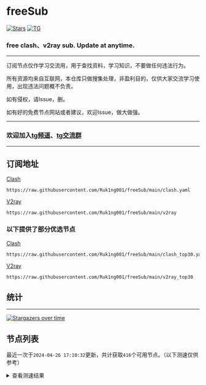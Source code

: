 # freeSub
[![Stars](https://img.shields.io/github/stars/Ruk1ng001/freeSub)](https://github.com/Ruk1ng001/freeSub/stargazers)
[![TG](https://img.shields.io/badge/Telegram-gray?logo=Telegram)](https://t.me/Ruk1ng001)
### free clash、v2ray sub. Update at anytime.

---

订阅节点仅作学习交流用，用于查找资料，学习知识，不要做任何违法行为。

所有资源均来自互联网，本仓库只做搜集处理，非盈利目的，仅供大家交流学习使用，出现违法问题概不负责。

如有侵权，请Issue，删。

如有好的免费节点网站或者建议，欢迎Issue，做大做强。

---

### 欢迎加入[tg频道](https://t.me/Ruk1ng001)、[tg交流群](https://t.me/+-e-b04EE5Cw2NmU1)

---

## 订阅地址
[Clash](https://raw.githubusercontent.com/Ruk1ng001/freeSub/main/clash.yaml)
```
https://raw.githubusercontent.com/Ruk1ng001/freeSub/main/clash.yaml
```
[V2ray](https://raw.githubusercontent.com/Ruk1ng001/freeSub/main/v2ray)
```
https://raw.githubusercontent.com/Ruk1ng001/freeSub/main/v2ray
```
### 以下提供了部分优选节点

[Clash](https://raw.githubusercontent.com/Ruk1ng001/freeSub/main/clash_top30.yaml)
```
https://raw.githubusercontent.com/Ruk1ng001/freeSub/main/clash_top30.yaml
```
[V2ray](https://raw.githubusercontent.com/Ruk1ng001/freeSub/main/v2ray_top30)
```
https://raw.githubusercontent.com/Ruk1ng001/freeSub/main/v2ray_top30
```

## 统计

---

[![Stargazers over time](https://starchart.cc/Ruk1ng001/freeSub.svg)](https://starchart.cc/Ruk1ng001/freeSub)

## 节点列表

最近一次于`2024-04-26 17:10:32`更新，共计获取`416`个可用节点。（以下测速仅供参考）

<details> <summary>查看测速结果</summary>

| 序号 | 节点 | 带宽 | 延迟 |
|:--:|:--:|:--:|:--:|
 | 1 | github.com/Ruk1ng001_-245751210 | 1.61MB/s | 438.00ms |
 | 2 | github.com/Ruk1ng001_1641471883 | 1.57MB/s | 482.00ms |
 | 3 | github.com/Ruk1ng001_927536555 | 1.39MB/s | 449.00ms |
 | 4 | github.com/Ruk1ng001_-259472334 | 1.37MB/s | 560.00ms |
 | 5 | github.com/Ruk1ng001_-2132706224 | 1.36MB/s | 483.00ms |
 | 6 | github.com/Ruk1ng001_-531709248 | 1.21MB/s | 613.00ms |
 | 7 | github.com/Ruk1ng001_1964146633 | 1.14MB/s | 636.00ms |
 | 8 | github.com/Ruk1ng001_1491078647 | 1.13MB/s | 630.00ms |
 | 9 | github.com/Ruk1ng001_-666295661 | 1.09MB/s | 694.00ms |
 | 10 | github.com/Ruk1ng001_793481486 | 1.06MB/s | 573.00ms |
 | 11 | github.com/Ruk1ng001_-1954342497 | 1.02MB/s | 731.00ms |
 | 12 | github.com/Ruk1ng001_-1999785879 | 1.01MB/s | 625.00ms |
 | 13 | github.com/Ruk1ng001_-1942582456 | 1017.49KB/s | 739.00ms |
 | 14 | github.com/Ruk1ng001_-1597578471 | 1016.73KB/s | 612.00ms |
 | 15 | github.com/Ruk1ng001_-1392060987 | 1013.83KB/s | 826.00ms |
 | 16 | github.com/Ruk1ng001_-344120176 | 1007.37KB/s | 342.00ms |
 | 17 | github.com/Ruk1ng001_1352128560 | 985.30KB/s | 497.00ms |
 | 18 | github.com/Ruk1ng001_1033671708 | 969.05KB/s | 870.00ms |
 | 19 | github.com/Ruk1ng001_2094221260 | 966.07KB/s | 853.00ms |
 | 20 | github.com/Ruk1ng001_30861099 | 953.57KB/s | 483.00ms |
 | 21 | github.com/Ruk1ng001_-874892411 | 936.24KB/s | 895.00ms |
 | 22 | github.com/Ruk1ng001_77008334 | 930.30KB/s | 811.00ms |
 | 23 | github.com/Ruk1ng001_1501239040 | 929.85KB/s | 923.00ms |
 | 24 | github.com/Ruk1ng001_-1846380280 | 928.68KB/s | 919.00ms |
 | 25 | github.com/Ruk1ng001_1105010861 | 927.03KB/s | 536.00ms |
 | 26 | github.com/Ruk1ng001_1678891658 | 924.13KB/s | 921.00ms |
 | 27 | github.com/Ruk1ng001_127774605 | 923.70KB/s | 655.00ms |
 | 28 | github.com/Ruk1ng001_1014358775 | 919.09KB/s | 793.00ms |
 | 29 | github.com/Ruk1ng001_-1651651487 | 904.58KB/s | 929.00ms |
 | 30 | github.com/Ruk1ng001_1998278740 | 901.14KB/s | 922.00ms |
 | 31 | github.com/Ruk1ng001_-19615115 | 899.99KB/s | 763.00ms |
 | 32 | github.com/Ruk1ng001_-381159693 | 889.00KB/s | 954.00ms |
 | 33 | github.com/Ruk1ng001_21484801 | 888.79KB/s | 795.00ms |
 | 34 | github.com/Ruk1ng001_62289095 | 880.79KB/s | 987.00ms |
 | 35 | github.com/Ruk1ng001_789494395 | 862.18KB/s | 855.00ms |
 | 36 | github.com/Ruk1ng001_-467670116 | 849.33KB/s | 978.00ms |
 | 37 | github.com/Ruk1ng001_1708283347 | 849.09KB/s | 649.00ms |
 | 38 | github.com/Ruk1ng001_789054596 | 844.75KB/s | 924.00ms |
 | 39 | github.com/Ruk1ng001_1647554478 | 827.64KB/s | 753.00ms |
 | 40 | github.com/Ruk1ng001_-199455985 | 820.44KB/s | 754.00ms |
 | 41 | github.com/Ruk1ng001_-980798972 | 813.25KB/s | 608.00ms |
 | 42 | github.com/Ruk1ng001_1626718391 | 812.72KB/s | 807.00ms |
 | 43 | github.com/Ruk1ng001_990474739 | 806.50KB/s | 624.00ms |
 | 44 | github.com/Ruk1ng001_1060809384 | 795.35KB/s | 803.00ms |
 | 45 | github.com/Ruk1ng001_-672118326 | 794.48KB/s | 988.00ms |
 | 46 | github.com/Ruk1ng001_-1416248414 | 784.91KB/s | 392.00ms |
 | 47 | github.com/Ruk1ng001_-508141409 | 778.06KB/s | 816.00ms |
 | 48 | github.com/Ruk1ng001_-818592633 | 776.50KB/s | 1118.00ms |
 | 49 | github.com/Ruk1ng001_-2049361601 | 751.57KB/s | 590.00ms |
 | 50 | github.com/Ruk1ng001_741228318 | 750.38KB/s | 571.00ms |
 | 51 | github.com/Ruk1ng001_1743111824 | 739.24KB/s | 377.00ms |
 | 52 | github.com/Ruk1ng001_-2113499034 | 711.69KB/s | 441.00ms |
 | 53 | github.com/Ruk1ng001_902026575 | 703.60KB/s | 901.00ms |
 | 54 | github.com/Ruk1ng001_-574450220 | 699.05KB/s | 810.00ms |
 | 55 | github.com/Ruk1ng001_-777849272 | 690.51KB/s | 754.00ms |
 | 56 | github.com/Ruk1ng001_-1972683054 | 686.81KB/s | 699.00ms |
 | 57 | github.com/Ruk1ng001_-288779098 | 685.96KB/s | 933.00ms |
 | 58 | github.com/Ruk1ng001_1108544810 | 684.28KB/s | 830.00ms |
 | 59 | github.com/Ruk1ng001_-1604217019 | 683.88KB/s | 550.00ms |
 | 60 | github.com/Ruk1ng001_2013146544 | 681.89KB/s | 830.00ms |
 | 61 | github.com/Ruk1ng001_1938509145 | 677.24KB/s | 862.00ms |
 | 62 | github.com/Ruk1ng001_-2108289569 | 669.68KB/s | 926.00ms |
 | 63 | github.com/Ruk1ng001_672420405 | 663.12KB/s | 695.00ms |
 | 64 | github.com/Ruk1ng001_77607094 | 658.37KB/s | 655.00ms |
 | 65 | github.com/Ruk1ng001_-943236086 | 649.92KB/s | 894.00ms |
 | 66 | github.com/Ruk1ng001_1016851942 | 647.01KB/s | 995.00ms |
 | 67 | github.com/Ruk1ng001_-1441193200 | 636.52KB/s | 737.00ms |
 | 68 | github.com/Ruk1ng001_1921855716 | 635.09KB/s | 963.00ms |
 | 69 | github.com/Ruk1ng001_-725807403 | 627.96KB/s | 1160.00ms |
 | 70 | github.com/Ruk1ng001_664270549 | 619.11KB/s | 998.00ms |
 | 71 | github.com/Ruk1ng001_-1646595944 | 618.70KB/s | 1137.00ms |
 | 72 | github.com/Ruk1ng001_-987170626 | 615.10KB/s | 1005.00ms |
 | 73 | github.com/Ruk1ng001_-1711658919 | 607.69KB/s | 1079.00ms |
 | 74 | github.com/Ruk1ng001_1733626379 | 607.26KB/s | 977.00ms |
 | 75 | github.com/Ruk1ng001_-325578935 | 605.56KB/s | 910.00ms |
 | 76 | github.com/Ruk1ng001_-1430752586 | 597.49KB/s | 543.00ms |
 | 77 | github.com/Ruk1ng001_-1037431661 | 597.08KB/s | 1139.00ms |
 | 78 | github.com/Ruk1ng001_-756814021 | 593.46KB/s | 1152.00ms |
 | 79 | github.com/Ruk1ng001_128876186 | 592.32KB/s | 1078.00ms |
 | 80 | github.com/Ruk1ng001_-841270848 | 590.83KB/s | 1044.00ms |
 | 81 | github.com/Ruk1ng001_536822818 | 586.50KB/s | 804.00ms |
 | 82 | github.com/Ruk1ng001_1358809844 | 585.13KB/s | 1288.00ms |
 | 83 | github.com/Ruk1ng001_-357981268 | 582.33KB/s | 1067.00ms |
 | 84 | github.com/Ruk1ng001_-703539438 | 580.02KB/s | 883.00ms |
 | 85 | github.com/Ruk1ng001_-1261510956 | 576.92KB/s | 1388.00ms |
 | 86 | github.com/Ruk1ng001_-1963472985 | 573.15KB/s | 1152.00ms |
 | 87 | github.com/Ruk1ng001_1697733170 | 569.10KB/s | 1274.00ms |
 | 88 | github.com/Ruk1ng001_-2030874998 | 561.99KB/s | 1657.00ms |
 | 89 | github.com/Ruk1ng001_-538808046 | 560.98KB/s | 1148.00ms |
 | 90 | github.com/Ruk1ng001_-1706174448 | 558.67KB/s | 1212.00ms |
 | 91 | github.com/Ruk1ng001_1140084636 | 558.52KB/s | 1037.00ms |
 | 92 | github.com/Ruk1ng001_1452565874 | 557.28KB/s | 1029.00ms |
 | 93 | github.com/Ruk1ng001_-1039305949 | 556.75KB/s | 1436.00ms |
 | 94 | github.com/Ruk1ng001_-589083239 | 556.55KB/s | 515.00ms |
 | 95 | github.com/Ruk1ng001_814810286 | 551.60KB/s | 658.00ms |
 | 96 | github.com/Ruk1ng001_-220160199 | 550.41KB/s | 1177.00ms |
 | 97 | github.com/Ruk1ng001_-1672403566 | 548.79KB/s | 664.00ms |
 | 98 | github.com/Ruk1ng001_-384646693 | 547.27KB/s | 1339.00ms |
 | 99 | github.com/Ruk1ng001_-56518680 | 546.46KB/s | 1030.00ms |
 | 100 | github.com/Ruk1ng001_1303578646 | 544.77KB/s | 1448.00ms |
 | 101 | github.com/Ruk1ng001_-381888829 | 543.66KB/s | 1390.00ms |
 | 102 | github.com/Ruk1ng001_1982517637 | 539.29KB/s | 1062.00ms |
 | 103 | github.com/Ruk1ng001_-613775123 | 537.68KB/s | 1044.00ms |
 | 104 | github.com/Ruk1ng001_-1490091059 | 533.06KB/s | 1229.00ms |
 | 105 | github.com/Ruk1ng001_-1043757425 | 532.50KB/s | 1064.00ms |
 | 106 | github.com/Ruk1ng001_-594150896 | 531.98KB/s | 1073.00ms |
 | 107 | github.com/Ruk1ng001_-1405720368 | 531.71KB/s | 1469.00ms |
 | 108 | github.com/Ruk1ng001_952746578 | 530.67KB/s | 1211.00ms |
 | 109 | github.com/Ruk1ng001_-1903884786 | 530.51KB/s | 983.00ms |
 | 110 | github.com/Ruk1ng001_2125800128 | 530.11KB/s | 1475.00ms |
 | 111 | github.com/Ruk1ng001_1228611396 | 528.53KB/s | 1034.00ms |
 | 112 | github.com/Ruk1ng001_1604276534 | 522.24KB/s | 707.00ms |
 | 113 | github.com/Ruk1ng001_-1167794361 | 522.04KB/s | 1162.00ms |
 | 114 | github.com/Ruk1ng001_-1715460434 | 518.75KB/s | 1119.00ms |
 | 115 | github.com/Ruk1ng001_748427709 | 515.00KB/s | 991.00ms |
 | 116 | github.com/Ruk1ng001_-179646458 | 514.76KB/s | 1040.00ms |
 | 117 | github.com/Ruk1ng001_1700274897 | 513.86KB/s | 1013.00ms |
 | 118 | github.com/Ruk1ng001_171778425 | 512.63KB/s | 1268.00ms |
 | 119 | github.com/Ruk1ng001_100610302 | 504.35KB/s | 1524.00ms |
 | 120 | github.com/Ruk1ng001_-583965047 | 503.22KB/s | 1135.00ms |
 | 121 | github.com/Ruk1ng001_-899982482 | 502.84KB/s | 1202.00ms |
 | 122 | github.com/Ruk1ng001_114536058 | 495.10KB/s | 1249.00ms |
 | 123 | github.com/Ruk1ng001_535522856 | 494.24KB/s | 996.00ms |
 | 124 | github.com/Ruk1ng001_44766865 | 492.89KB/s | 1269.00ms |
 | 125 | github.com/Ruk1ng001_1446474998 | 492.32KB/s | 1173.00ms |
 | 126 | github.com/Ruk1ng001_-824221521 | 492.30KB/s | 975.00ms |
 | 127 | github.com/Ruk1ng001_1528973136 | 491.84KB/s | 1723.00ms |
 | 128 | github.com/Ruk1ng001_1408087576 | 490.68KB/s | 1174.00ms |
 | 129 | github.com/Ruk1ng001_-2039987361 | 490.50KB/s | 1283.00ms |
 | 130 | github.com/Ruk1ng001_1767026430 | 486.10KB/s | 1159.00ms |
 | 131 | github.com/Ruk1ng001_-1698189887 | 484.85KB/s | 1113.00ms |
 | 132 | github.com/Ruk1ng001_-861610189 | 484.08KB/s | 1167.00ms |
 | 133 | github.com/Ruk1ng001_-1756876630 | 483.53KB/s | 1119.00ms |
 | 134 | github.com/Ruk1ng001_-1886715007 | 478.73KB/s | 1662.00ms |
 | 135 | github.com/Ruk1ng001_-1076403695 | 473.57KB/s | 1430.00ms |
 | 136 | github.com/Ruk1ng001_799625922 | 471.66KB/s | 1410.00ms |
 | 137 | github.com/Ruk1ng001_-1348283396 | 469.68KB/s | 1420.00ms |
 | 138 | github.com/Ruk1ng001_331600746 | 462.82KB/s | 1635.00ms |
 | 139 | github.com/Ruk1ng001_575230156 | 462.68KB/s | 1177.00ms |
 | 140 | github.com/Ruk1ng001_1429515412 | 462.58KB/s | 1200.00ms |
 | 141 | github.com/Ruk1ng001_-1707552851 | 462.44KB/s | 1146.00ms |
 | 142 | github.com/Ruk1ng001_-981083901 | 461.37KB/s | 1154.00ms |
 | 143 | github.com/Ruk1ng001_-1162383166 | 459.67KB/s | 1357.00ms |
 | 144 | github.com/Ruk1ng001_1771018370 | 456.66KB/s | 1990.00ms |
 | 145 | github.com/Ruk1ng001_1514230855 | 432.24KB/s | 992.00ms |
 | 146 | github.com/Ruk1ng001_-1824221403 | 428.26KB/s | 1488.00ms |
 | 147 | github.com/Ruk1ng001_-1867623083 | 428.02KB/s | 1348.00ms |
 | 148 | github.com/Ruk1ng001_1709354258 | 427.78KB/s | 1302.00ms |
 | 149 | github.com/Ruk1ng001_142620190 | 427.02KB/s | 1551.00ms |
 | 150 | github.com/Ruk1ng001_-605517288 | 426.95KB/s | 1550.00ms |
 | 151 | github.com/Ruk1ng001_1066060856 | 423.17KB/s | 1909.00ms |
 | 152 | github.com/Ruk1ng001_24015290 | 418.45KB/s | 1174.00ms |
 | 153 | github.com/Ruk1ng001_-1248491955 | 418.16KB/s | 1577.00ms |
 | 154 | github.com/Ruk1ng001_1855943804 | 417.72KB/s | 1856.00ms |
 | 155 | github.com/Ruk1ng001_-1888049818 | 417.11KB/s | 1641.00ms |
 | 156 | github.com/Ruk1ng001_-1182257461 | 416.47KB/s | 1547.00ms |
 | 157 | github.com/Ruk1ng001_561995180 | 415.51KB/s | 1912.00ms |
 | 158 | github.com/Ruk1ng001_-1107228960 | 407.90KB/s | 1892.00ms |
 | 159 | github.com/Ruk1ng001_166337732 | 407.60KB/s | 1261.00ms |
 | 160 | github.com/Ruk1ng001_606009717 | 406.94KB/s | 1254.00ms |
 | 161 | github.com/Ruk1ng001_869834999 | 405.83KB/s | 1701.00ms |
 | 162 | github.com/Ruk1ng001_-15521473 | 404.20KB/s | 1499.00ms |
 | 163 | github.com/Ruk1ng001_-1093858154 | 404.16KB/s | 1569.00ms |
 | 164 | github.com/Ruk1ng001_-62475365 | 403.70KB/s | 1578.00ms |
 | 165 | github.com/Ruk1ng001_-1097561756 | 403.10KB/s | 1074.00ms |
 | 166 | github.com/Ruk1ng001_-296243146 | 401.72KB/s | 1931.00ms |
 | 167 | github.com/Ruk1ng001_867193435 | 392.99KB/s | 1839.00ms |
 | 168 | github.com/Ruk1ng001_-1284769544 | 392.76KB/s | 1313.00ms |
 | 169 | github.com/Ruk1ng001_1983795161 | 392.71KB/s | 1312.00ms |
 | 170 | github.com/Ruk1ng001_-234762525 | 390.94KB/s | 1469.00ms |
 | 171 | github.com/Ruk1ng001_-362920751 | 390.27KB/s | 1325.00ms |
 | 172 | github.com/Ruk1ng001_167606130 | 389.53KB/s | 1334.00ms |
 | 173 | github.com/Ruk1ng001_-975618659 | 388.13KB/s | 1334.00ms |
 | 174 | github.com/Ruk1ng001_-1307539944 | 386.49KB/s | 1340.00ms |
 | 175 | github.com/Ruk1ng001_1769624651 | 386.29KB/s | 594.00ms |
 | 176 | github.com/Ruk1ng001_-1967709828 | 386.16KB/s | 1338.00ms |
 | 177 | github.com/Ruk1ng001_-81066771 | 385.96KB/s | 1310.00ms |
 | 178 | github.com/Ruk1ng001_1320228236 | 385.26KB/s | 1346.00ms |
 | 179 | github.com/Ruk1ng001_-36704957 | 384.83KB/s | 1349.00ms |
 | 180 | github.com/Ruk1ng001_1698104974 | 384.49KB/s | 1383.00ms |
 | 181 | github.com/Ruk1ng001_-850575722 | 383.84KB/s | 1345.00ms |
 | 182 | github.com/Ruk1ng001_395496207 | 382.60KB/s | 1345.00ms |
 | 183 | github.com/Ruk1ng001_59539427 | 381.26KB/s | 1949.00ms |
 | 184 | github.com/Ruk1ng001_1121139230 | 381.00KB/s | 2136.00ms |
 | 185 | github.com/Ruk1ng001_1372051761 | 380.22KB/s | 1381.00ms |
 | 186 | github.com/Ruk1ng001_1778976388 | 378.57KB/s | 1369.00ms |
 | 187 | github.com/Ruk1ng001_-589929908 | 377.99KB/s | 2016.00ms |
 | 188 | github.com/Ruk1ng001_-1025241223 | 377.98KB/s | 2013.00ms |
 | 189 | github.com/Ruk1ng001_-1277366587 | 376.84KB/s | 1169.00ms |
 | 190 | github.com/Ruk1ng001_-1381294047 | 376.65KB/s | 2135.00ms |
 | 191 | github.com/Ruk1ng001_-928377194 | 376.07KB/s | 1372.00ms |
 | 192 | github.com/Ruk1ng001_-2118579853 | 370.70KB/s | 1390.00ms |
 | 193 | github.com/Ruk1ng001_-1596973815 | 370.09KB/s | 1873.00ms |
 | 194 | github.com/Ruk1ng001_-646234001 | 367.00KB/s | 1616.00ms |
 | 195 | github.com/Ruk1ng001_956416173 | 362.66KB/s | 2223.00ms |
 | 196 | github.com/Ruk1ng001_-325878939 | 362.66KB/s | 1934.00ms |
 | 197 | github.com/Ruk1ng001_1001189169 | 358.77KB/s | 1684.00ms |
 | 198 | github.com/Ruk1ng001_813339305 | 357.54KB/s | 1754.00ms |
 | 199 | github.com/Ruk1ng001_470856959 | 357.51KB/s | 1463.00ms |
 | 200 | github.com/Ruk1ng001_-1070000558 | 355.53KB/s | 1768.00ms |
 | 201 | github.com/Ruk1ng001_-398383811 | 355.23KB/s | 1970.00ms |
 | 202 | github.com/Ruk1ng001_-1062872836 | 354.08KB/s | 1367.00ms |
 | 203 | github.com/Ruk1ng001_-1990952460 | 353.88KB/s | 1362.00ms |
 | 204 | github.com/Ruk1ng001_-1856815469 | 352.79KB/s | 1985.00ms |
 | 205 | github.com/Ruk1ng001_1318581018 | 352.67KB/s | 2151.00ms |
 | 206 | github.com/Ruk1ng001_1846650742 | 351.58KB/s | 1591.00ms |
 | 207 | github.com/Ruk1ng001_1810536602 | 350.23KB/s | 1654.00ms |
 | 208 | github.com/Ruk1ng001_-471543261 | 349.93KB/s | 2311.00ms |
 | 209 | github.com/Ruk1ng001_108650940 | 349.70KB/s | 2193.00ms |
 | 210 | github.com/Ruk1ng001_-923973830 | 347.91KB/s | 2305.00ms |
 | 211 | github.com/Ruk1ng001_-213180360 | 346.33KB/s | 1487.00ms |
 | 212 | github.com/Ruk1ng001_489497102 | 345.01KB/s | 1822.00ms |
 | 213 | github.com/Ruk1ng001_-1259910031 | 344.86KB/s | 1689.00ms |
 | 214 | github.com/Ruk1ng001_1086011944 | 344.46KB/s | 1361.00ms |
 | 215 | github.com/Ruk1ng001_-1995948850 | 341.01KB/s | 2339.00ms |
 | 216 | github.com/Ruk1ng001_-203272899 | 339.75KB/s | 1356.00ms |
 | 217 | github.com/Ruk1ng001_-1499399495 | 339.71KB/s | 1857.00ms |
 | 218 | github.com/Ruk1ng001_1529393040 | 338.12KB/s | 1403.00ms |
 | 219 | github.com/Ruk1ng001_1518864211 | 338.10KB/s | 1325.00ms |
 | 220 | github.com/Ruk1ng001_1426541841 | 335.73KB/s | 1391.00ms |
 | 221 | github.com/Ruk1ng001_461621737 | 335.05KB/s | 1714.00ms |
 | 222 | github.com/Ruk1ng001_288485358 | 326.90KB/s | 2331.00ms |
 | 223 | github.com/Ruk1ng001_-2103280200 | 326.81KB/s | 1350.00ms |
 | 224 | github.com/Ruk1ng001_-1037549057 | 326.62KB/s | 2400.00ms |
 | 225 | github.com/Ruk1ng001_-1822732190 | 326.34KB/s | 2005.00ms |
 | 226 | github.com/Ruk1ng001_2410341 | 323.47KB/s | 1573.00ms |
 | 227 | github.com/Ruk1ng001_749332191 | 322.13KB/s | 1937.00ms |
 | 228 | github.com/Ruk1ng001_-1121678634 | 321.84KB/s | 1370.00ms |
 | 229 | github.com/Ruk1ng001_-145631690 | 321.28KB/s | 1548.00ms |
 | 230 | github.com/Ruk1ng001_1817077327 | 319.91KB/s | 2162.00ms |
 | 231 | github.com/Ruk1ng001_-1482623560 | 318.93KB/s | 1767.00ms |
 | 232 | github.com/Ruk1ng001_1429459662 | 317.48KB/s | 2123.00ms |
 | 233 | github.com/Ruk1ng001_910033232 | 316.20KB/s | 1460.00ms |
 | 234 | github.com/Ruk1ng001_-1374540773 | 316.18KB/s | 1412.00ms |
 | 235 | github.com/Ruk1ng001_-450033463 | 316.03KB/s | 1174.00ms |
 | 236 | github.com/Ruk1ng001_268906215 | 312.95KB/s | 854.00ms |
 | 237 | github.com/Ruk1ng001_-149035261 | 312.84KB/s | 1446.00ms |
 | 238 | github.com/Ruk1ng001_820141848 | 312.36KB/s | 1796.00ms |
 | 239 | github.com/Ruk1ng001_77254509 | 311.59KB/s | 2505.00ms |
 | 240 | github.com/Ruk1ng001_-459808058 | 311.22KB/s | 2112.00ms |
 | 241 | github.com/Ruk1ng001_1076375240 | 310.29KB/s | 1637.00ms |
 | 242 | github.com/Ruk1ng001_254202282 | 310.16KB/s | 1688.00ms |
 | 243 | github.com/Ruk1ng001_1066843799 | 309.37KB/s | 1208.00ms |
 | 244 | github.com/Ruk1ng001_-2057775690 | 308.13KB/s | 1221.00ms |
 | 245 | github.com/Ruk1ng001_-1844371049 | 307.46KB/s | 1412.00ms |
 | 246 | github.com/Ruk1ng001_128862568 | 306.83KB/s | 1724.00ms |
 | 247 | github.com/Ruk1ng001_380130438 | 306.52KB/s | 1522.00ms |
 | 248 | github.com/Ruk1ng001_676081494 | 305.01KB/s | 1138.00ms |
 | 249 | github.com/Ruk1ng001_556505260 | 304.26KB/s | 1549.00ms |
 | 250 | github.com/Ruk1ng001_916602364 | 303.20KB/s | 1591.00ms |
 | 251 | github.com/Ruk1ng001_1942062392 | 302.72KB/s | 1423.00ms |
 | 252 | github.com/Ruk1ng001_-505711197 | 302.69KB/s | 1162.00ms |
 | 253 | github.com/Ruk1ng001_1198427677 | 300.68KB/s | 1538.00ms |
 | 254 | github.com/Ruk1ng001_1165338189 | 300.43KB/s | 1556.00ms |
 | 255 | github.com/Ruk1ng001_-2140941848 | 300.41KB/s | 1437.00ms |
 | 256 | github.com/Ruk1ng001_233576226 | 298.58KB/s | 800.00ms |
 | 257 | github.com/Ruk1ng001_-1409113450 | 298.55KB/s | 1879.00ms |
 | 258 | github.com/Ruk1ng001_1170082256 | 298.47KB/s | 1730.00ms |
 | 259 | github.com/Ruk1ng001_-2025837458 | 297.98KB/s | 1650.00ms |
 | 260 | github.com/Ruk1ng001_-1813292606 | 297.88KB/s | 931.00ms |
 | 261 | github.com/Ruk1ng001_-929620169 | 297.80KB/s | 1905.00ms |
 | 262 | github.com/Ruk1ng001_-1657447661 | 297.77KB/s | 636.00ms |
 | 263 | github.com/Ruk1ng001_431310379 | 297.73KB/s | 680.00ms |
 | 264 | github.com/Ruk1ng001_-844781494 | 297.66KB/s | 1396.00ms |
 | 265 | github.com/Ruk1ng001_-862074167 | 297.51KB/s | 603.00ms |
 | 266 | github.com/Ruk1ng001_1036870570 | 297.06KB/s | 1536.00ms |
 | 267 | github.com/Ruk1ng001_902010210 | 297.01KB/s | 1411.00ms |
 | 268 | github.com/Ruk1ng001_1295306959 | 296.96KB/s | 1631.00ms |
 | 269 | github.com/Ruk1ng001_1616468470 | 293.02KB/s | 1045.00ms |
 | 270 | github.com/Ruk1ng001_-178781661 | 288.55KB/s | 1402.00ms |
 | 271 | github.com/Ruk1ng001_-758052956 | 285.66KB/s | 2466.00ms |
 | 272 | github.com/Ruk1ng001_-1766317181 | 281.27KB/s | 1610.00ms |
 | 273 | github.com/Ruk1ng001_1360201207 | 278.93KB/s | 2030.00ms |
 | 274 | github.com/Ruk1ng001_-549031414 | 278.00KB/s | 155.00ms |
 | 275 | github.com/Ruk1ng001_-412673666 | 277.49KB/s | 1551.00ms |
 | 276 | github.com/Ruk1ng001_1746256117 | 271.43KB/s | 2079.00ms |
 | 277 | github.com/Ruk1ng001_509000907 | 269.41KB/s | 1461.00ms |
 | 278 | github.com/Ruk1ng001_-973268451 | 255.91KB/s | 1392.00ms |
 | 279 | github.com/Ruk1ng001_1356209761 | 255.42KB/s | 983.00ms |
 | 280 | github.com/Ruk1ng001_1611599249 | 255.17KB/s | 1024.00ms |
 | 281 | github.com/Ruk1ng001_-102191318 | 255.00KB/s | 1653.00ms |
 | 282 | github.com/Ruk1ng001_-795004267 | 254.93KB/s | 1071.00ms |
 | 283 | github.com/Ruk1ng001_1756145984 | 254.75KB/s | 1453.00ms |
 | 284 | github.com/Ruk1ng001_1788757087 | 254.57KB/s | 681.00ms |
 | 285 | github.com/Ruk1ng001_-1355099463 | 254.48KB/s | 874.00ms |
 | 286 | github.com/Ruk1ng001_-419515231 | 253.84KB/s | 1432.00ms |
 | 287 | github.com/Ruk1ng001_1264710159 | 252.17KB/s | 1882.00ms |
 | 288 | github.com/Ruk1ng001_-1544359383 | 249.17KB/s | 1435.00ms |
 | 289 | github.com/Ruk1ng001_835259335 | 246.73KB/s | 1180.00ms |
 | 290 | github.com/Ruk1ng001_-889510035 | 245.82KB/s | 2117.00ms |
 | 291 | github.com/Ruk1ng001_1563340458 | 244.22KB/s | 1781.00ms |
 | 292 | github.com/Ruk1ng001_-1963586386 | 243.02KB/s | 1695.00ms |
 | 293 | github.com/Ruk1ng001_-269571532 | 242.25KB/s | 1515.00ms |
 | 294 | github.com/Ruk1ng001_1090519050 | 241.97KB/s | 1805.00ms |
 | 295 | github.com/Ruk1ng001_1812061750 | 241.55KB/s | 2273.00ms |
 | 296 | github.com/Ruk1ng001_-1716887754 | 238.23KB/s | 1591.00ms |
 | 297 | github.com/Ruk1ng001_1449653663 | 236.11KB/s | 1790.00ms |
 | 298 | github.com/Ruk1ng001_-323126244 | 227.08KB/s | 1592.00ms |
 | 299 | github.com/Ruk1ng001_-659727621 | 226.62KB/s | 1860.00ms |
 | 300 | github.com/Ruk1ng001_-264053653 | 224.78KB/s | 2075.00ms |
 | 301 | github.com/Ruk1ng001_402196054 | 222.55KB/s | 378.00ms |
 | 302 | github.com/Ruk1ng001_375554457 | 221.59KB/s | 1694.00ms |
 | 303 | github.com/Ruk1ng001_-1077634277 | 220.59KB/s | 1882.00ms |
 | 304 | github.com/Ruk1ng001_1344038030 | 219.42KB/s | 2134.00ms |
 | 305 | github.com/Ruk1ng001_-228831236 | 219.21KB/s | 1525.00ms |
 | 306 | github.com/Ruk1ng001_382033179 | 216.71KB/s | 1073.00ms |
 | 307 | github.com/Ruk1ng001_961392496 | 214.82KB/s | 1565.00ms |
 | 308 | github.com/Ruk1ng001_639469051 | 213.13KB/s | 627.00ms |
 | 309 | github.com/Ruk1ng001_-814653279 | 213.09KB/s | 645.00ms |
 | 310 | github.com/Ruk1ng001_-969283410 | 212.64KB/s | 893.00ms |
 | 311 | github.com/Ruk1ng001_59509070 | 212.56KB/s | 814.00ms |
 | 312 | github.com/Ruk1ng001_-2038148295 | 212.02KB/s | 963.00ms |
 | 313 | github.com/Ruk1ng001_-1823374688 | 211.12KB/s | 1496.00ms |
 | 314 | github.com/Ruk1ng001_-909310757 | 207.91KB/s | 1750.00ms |
 | 315 | github.com/Ruk1ng001_436660577 | 201.06KB/s | 1882.00ms |
 | 316 | github.com/Ruk1ng001_1279736490 | 195.32KB/s | 1766.00ms |
 | 317 | github.com/Ruk1ng001_-876956575 | 194.83KB/s | 1914.00ms |
 | 318 | github.com/Ruk1ng001_-1690349576 | 192.21KB/s | 1028.00ms |
 | 319 | github.com/Ruk1ng001_1473082013 | 187.74KB/s | 1504.00ms |
 | 320 | github.com/Ruk1ng001_-1682353248 | 185.04KB/s | 1809.00ms |
 | 321 | github.com/Ruk1ng001_-1292305234 | 184.84KB/s | 921.00ms |
 | 322 | github.com/Ruk1ng001_184998897 | 182.93KB/s | 1301.00ms |
 | 323 | github.com/Ruk1ng001_1509453741 | 180.60KB/s | 1045.00ms |
 | 324 | github.com/Ruk1ng001_1712514616 | 180.30KB/s | 954.00ms |
 | 325 | github.com/Ruk1ng001_-1186754520 | 177.75KB/s | 1886.00ms |
 | 326 | github.com/Ruk1ng001_-839842407 | 177.13KB/s | 51.00ms |
 | 327 | github.com/Ruk1ng001_24846608 | 175.95KB/s | 1427.00ms |
 | 328 | github.com/Ruk1ng001_2056060654 | 175.51KB/s | 982.00ms |
 | 329 | github.com/Ruk1ng001_-405288375 | 173.92KB/s | 1968.00ms |
 | 330 | github.com/Ruk1ng001_1584916375 | 170.42KB/s | 668.00ms |
 | 331 | github.com/Ruk1ng001_1791603512 | 170.41KB/s | 445.00ms |
 | 332 | github.com/Ruk1ng001_-1164507681 | 170.20KB/s | 730.00ms |
 | 333 | github.com/Ruk1ng001_1454054542 | 170.17KB/s | 849.00ms |
 | 334 | github.com/Ruk1ng001_952981401 | 170.10KB/s | 742.00ms |
 | 335 | github.com/Ruk1ng001_-566040924 | 169.86KB/s | 687.00ms |
 | 336 | github.com/Ruk1ng001_-1992285691 | 168.88KB/s | 931.00ms |
 | 337 | github.com/Ruk1ng001_-1531809273 | 167.75KB/s | 1242.00ms |
 | 338 | github.com/Ruk1ng001_803881414 | 158.92KB/s | 1541.00ms |
 | 339 | github.com/Ruk1ng001_307022608 | 155.23KB/s | 1455.00ms |
 | 340 | github.com/Ruk1ng001_-40355124 | 154.44KB/s | 2158.00ms |
 | 341 | github.com/Ruk1ng001_1949834308 | 153.32KB/s | 1883.00ms |
 | 342 | github.com/Ruk1ng001_1446164326 | 151.55KB/s | 1626.00ms |
 | 343 | github.com/Ruk1ng001_-408858960 | 149.56KB/s | 1260.00ms |
 | 344 | github.com/Ruk1ng001_-1086715059 | 148.49KB/s | 790.00ms |
 | 345 | github.com/Ruk1ng001_39863998 | 147.56KB/s | 1418.00ms |
 | 346 | github.com/Ruk1ng001_1055807573 | 145.55KB/s | 1257.00ms |
 | 347 | github.com/Ruk1ng001_-466416976 | 144.94KB/s | 1178.00ms |
 | 348 | github.com/Ruk1ng001_1724781220 | 139.08KB/s | 1881.00ms |
 | 349 | github.com/Ruk1ng001_1151839670 | 138.01KB/s | 1010.00ms |
 | 350 | github.com/Ruk1ng001_382279187 | 138.01KB/s | 1846.00ms |
 | 351 | github.com/Ruk1ng001_-1077396883 | 137.56KB/s | 2416.00ms |
 | 352 | github.com/Ruk1ng001_-737938593 | 136.71KB/s | 1454.00ms |
 | 353 | github.com/Ruk1ng001_737990942 | 136.40KB/s | 2342.00ms |
 | 354 | github.com/Ruk1ng001_-1408563685 | 136.38KB/s | 1883.00ms |
 | 355 | github.com/Ruk1ng001_-657991961 | 133.75KB/s | 1569.00ms |
 | 356 | github.com/Ruk1ng001_-60611566 | 129.45KB/s | 1086.00ms |
 | 357 | github.com/Ruk1ng001_-1770594612 | 129.37KB/s | 89.00ms |
 | 358 | github.com/Ruk1ng001_872157163 | 127.84KB/s | 706.00ms |
 | 359 | github.com/Ruk1ng001_1000360659 | 127.80KB/s | 338.00ms |
 | 360 | github.com/Ruk1ng001_-756824734 | 127.79KB/s | 845.00ms |
 | 361 | github.com/Ruk1ng001_1388672434 | 127.64KB/s | 560.00ms |
 | 362 | github.com/Ruk1ng001_1533705739 | 127.55KB/s | 609.00ms |
 | 363 | github.com/Ruk1ng001_1027316583 | 127.53KB/s | 324.00ms |
 | 364 | github.com/Ruk1ng001_679359252 | 126.74KB/s | 2148.00ms |
 | 365 | github.com/Ruk1ng001_613294342 | 125.97KB/s | 1143.00ms |
 | 366 | github.com/Ruk1ng001_-1218834093 | 125.14KB/s | 980.00ms |
 | 367 | github.com/Ruk1ng001_2104293233 | 123.72KB/s | 2191.00ms |
 | 368 | github.com/Ruk1ng001_1076202297 | 123.54KB/s | 1977.00ms |
 | 369 | github.com/Ruk1ng001_-1815815015 | 116.71KB/s | 983.00ms |
 | 370 | github.com/Ruk1ng001_-1331837002 | 116.28KB/s | 376.00ms |
 | 371 | github.com/Ruk1ng001_-1361902997 | 113.05KB/s | 943.00ms |
 | 372 | github.com/Ruk1ng001_-2054107648 | 106.83KB/s | 959.00ms |
 | 373 | github.com/Ruk1ng001_648817093 | 105.49KB/s | 1642.00ms |
 | 374 | github.com/Ruk1ng001_2112254635 | 104.20KB/s | 665.00ms |
 | 375 | github.com/Ruk1ng001_-1123121374 | 103.36KB/s | 126.00ms |
 | 376 | github.com/Ruk1ng001_-704925353 | 100.74KB/s | 1267.00ms |
 | 377 | github.com/Ruk1ng001_587751232 | 100.43KB/s | 1573.00ms |
 | 378 | github.com/Ruk1ng001_2146085369 | 100.22KB/s | 1035.00ms |
 | 379 | github.com/Ruk1ng001_-1576290536 | 98.16KB/s | 2865.00ms |
 | 380 | github.com/Ruk1ng001_194184434 | 98.08KB/s | 647.00ms |
 | 381 | github.com/Ruk1ng001_690558285 | 93.13KB/s | 907.00ms |
 | 382 | github.com/Ruk1ng001_-1096426743 | 92.18KB/s | 1892.00ms |
 | 383 | github.com/Ruk1ng001_415583527 | 87.48KB/s | 533.00ms |
 | 384 | github.com/Ruk1ng001_-1056459350 | 85.35KB/s | 1579.00ms |
 | 385 | github.com/Ruk1ng001_-352476535 | 85.27KB/s | 363.00ms |
 | 386 | github.com/Ruk1ng001_-1022707562 | 85.25KB/s | 334.00ms |
 | 387 | github.com/Ruk1ng001_-1239220292 | 85.22KB/s | 222.00ms |
 | 388 | github.com/Ruk1ng001_-1425530055 | 85.11KB/s | 346.00ms |
 | 389 | github.com/Ruk1ng001_-479116498 | 85.05KB/s | 112.00ms |
 | 390 | github.com/Ruk1ng001_-1954840298 | 84.96KB/s | 332.00ms |
 | 391 | github.com/Ruk1ng001_1919016701 | 84.74KB/s | 339.00ms |
 | 392 | github.com/Ruk1ng001_974439543 | 80.54KB/s | 558.00ms |
 | 393 | github.com/Ruk1ng001_1223380336 | 78.89KB/s | 933.00ms |
 | 394 | github.com/Ruk1ng001_1054451037 | 75.20KB/s | 787.00ms |
 | 395 | github.com/Ruk1ng001_1317557680 | 74.83KB/s | 1560.00ms |
 | 396 | github.com/Ruk1ng001_-1766112246 | 70.14KB/s | 939.00ms |
 | 397 | github.com/Ruk1ng001_-1666563085 | 67.01KB/s | 748.00ms |
 | 398 | github.com/Ruk1ng001_-114407225 | 64.53KB/s | 227.00ms |
 | 399 | github.com/Ruk1ng001_991058899 | 61.43KB/s | 161.00ms |
 | 400 | github.com/Ruk1ng001_-231658095 | 59.76KB/s | 627.00ms |
 | 401 | github.com/Ruk1ng001_447936041 | 53.57KB/s | 2228.00ms |
 | 402 | github.com/Ruk1ng001_-1769529956 | 51.39KB/s | 2102.00ms |
 | 403 |  | N/A | N/A |
 | 404 |  | N/A | N/A |
 | 405 |  | N/A | N/A |
 | 406 |  | N/A | N/A |
 | 407 |  | N/A | N/A |
 | 408 |  | N/A | N/A |
 | 409 |  | N/A | N/A |
 | 410 |  | N/A | N/A |
 | 411 |  | N/A | N/A |
 | 412 |  | N/A | N/A |
 | 413 |  | N/A | N/A |
 | 414 |  | N/A | N/A |
 | 415 |  | N/A | N/A |
 | 416 |  | N/A | N/A |


</details>
